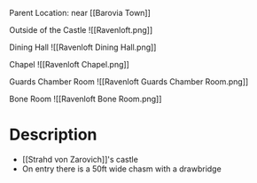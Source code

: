 Parent Location: near [[Barovia Town]]

Outside of the Castle
![[Ravenloft.png]]

Dining Hall
![[Ravenloft Dining Hall.png]]

Chapel
![[Ravenloft Chapel.png]]

Guards Chamber Room
![[Ravenloft Guards Chamber Room.png]]

Bone Room
![[Ravenloft Bone Room.png]]
# Description
* [[Strahd von Zarovich]]'s castle
* On entry there is a 50ft wide chasm with a drawbridge
